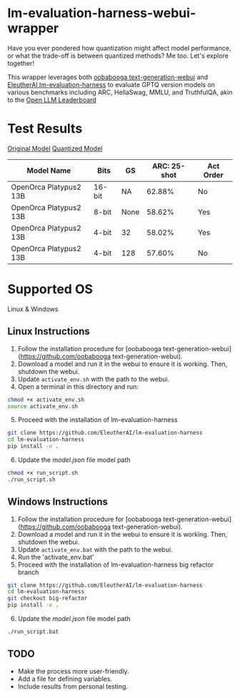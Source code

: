 # lm-evaluation-harness-webui-wrapper
Have you ever pondered how quantization might affect model performance, or what the trade-off is between quantized methods? Me too. Let's explore together!

This wrapper leverages both [oobabooga text-generation-webui](https://github.com/oobabooga/text-generation-webui) and [EleutherAI lm-evaluation-harness](https://github.com/EleutherAI/lm-evaluation-harness) to evaluate GPTQ version models on various benchmarks including ARC, HellaSwag, MMLU, and TruthfulQA, akin to the [Open LLM Leaderboard](https://huggingface.co/spaces/HuggingFaceH4/open_llm_leaderboard)

# Test Results 
[Original Model](https://huggingface.co/Open-Orca/OpenOrca-Platypus2-13B) [Quantized Model](https://huggingface.co/TheBloke/OpenOrca-Platypus2-13B-GPTQ)

| Model Name              | Bits    |     GS    | ARC: 25-shot| Act Order |
|-------------------------|---------|-----------|-------------|-----------|
| OpenOrca Platypus2 13B  | 16-bit  |     NA    | 62.88%      |    No     |
| OpenOrca Platypus2 13B  | 8-bit   |   None    | 58.62%      |   Yes     |
| OpenOrca Platypus2 13B  | 4-bit   |     32    | 58.02%      |   Yes     |
| OpenOrca Platypus2 13B  | 4-bit   |    128    | 57.60%      |    No     |


# Supported OS
Linux & Windows

## Linux Instructions 
1. Follow the installation procedure for [oobabooga text-generation-webui](https://github.com/oobabooga text-generation-webui).
2. Download a model and run it in the webui to ensure it is working. Then, shutdown the webui.
3. Update `activate_env.sh` with the path to the webui.
4. Open a terminal in this directory and run:
```bash
chmod +x activate_env.sh
source activate_env.sh
```
5. Proceed with the installation of lm-evaluation-harness 
```bash
git clone https://github.com/EleutherAI/lm-evaluation-harness
cd lm-evaluation-harness
pip install -e .
```
6. Update the *model.json* file model path

```bash
chmod +x run_script.sh
./run_script.sh
```

## Windows Instructions 
1. Follow the installation procedure for [oobabooga text-generation-webui](https://github.com/oobabooga text-generation-webui).
2. Download a model and run it in the webui to ensure it is working. Then, shutdown the webui.
3. Update `activate_env.bat` with the path to the webui.
4. Run the 'activate_env.bat'
5. Proceed with the installation of lm-evaluation-harness big refactor branch
```bash
git clone https://github.com/EleutherAI/lm-evaluation-harness
cd lm-evaluation-harness
git checkout big-refactor
pip install -e .
```
6. Update the *model.json* file model path

```bash
./run_script.bat
```


## TODO
- Make the process more user-friendly.
- Add a file for defining variables.
- Include results from personal testing.
